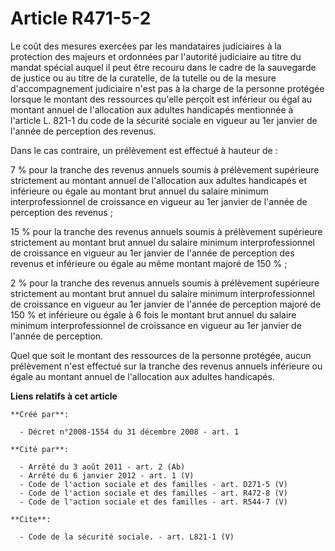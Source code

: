 # Article R471-5-2

Le coût des mesures exercées par les mandataires judiciaires à la protection des majeurs et ordonnées par l'autorité
judiciaire au titre du mandat spécial auquel il peut être recouru dans le cadre de la sauvegarde de justice ou au titre de la
curatelle, de la tutelle ou de la mesure d'accompagnement judiciaire n'est pas à la charge de la personne protégée lorsque le
montant des ressources qu'elle perçoit est inférieur ou égal au montant annuel de l'allocation aux adultes handicapés
mentionnée à l'article L. 821-1 du code de la sécurité sociale en vigueur au 1er janvier de l'année de perception des
revenus. 

Dans le cas contraire, un prélèvement est effectué à hauteur de : 

7 % pour la tranche des revenus annuels soumis à prélèvement supérieure strictement au montant annuel de l'allocation aux
adultes handicapés et inférieure ou égale au montant brut annuel du salaire minimum interprofessionnel de croissance en
vigueur au 1er janvier de l'année de perception des revenus ; 

15 % pour la tranche des revenus annuels soumis à prélèvement supérieure strictement au montant brut annuel du salaire
minimum interprofessionnel de croissance en vigueur au 1er janvier de l'année de perception des revenus et inférieure ou
égale au même montant majoré de 150 % ; 

2 % pour la tranche des revenus annuels soumis à prélèvement supérieure strictement au montant brut annuel du salaire minimum
interprofessionnel de croissance en vigueur au 1er janvier de l'année de perception majoré de 150 % et inférieure ou égale à
6 fois le montant brut annuel du salaire minimum interprofessionnel de croissance en vigueur au 1er janvier de l'année de
perception. 

Quel que soit le montant des ressources de la personne protégée, aucun prélèvement n'est effectué sur la tranche des revenus
annuels inférieure ou égale au montant annuel de l'allocation aux adultes handicapés.

**Liens relatifs à cet article**

	**Créé par**:

	  - Décret n°2008-1554 du 31 décembre 2008 - art. 1

	**Cité par**:

	  - Arrêté du 3 août 2011 - art. 2 (Ab)
	  - Arrêté du 6 janvier 2012 - art. 1 (V)
	  - Code de l'action sociale et des familles - art. D271-5 (V)
	  - Code de l'action sociale et des familles - art. R472-8 (V)
	  - Code de l'action sociale et des familles - art. R544-7 (V)

	**Cite**:

	  - Code de la sécurité sociale. - art. L821-1 (V)
